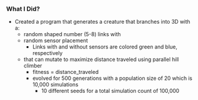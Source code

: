 ### What I Did?
- Created a program that generates a creature that branches into 3D with a:
    - random shaped number (5-8) links with
    - random sensor placement
        - Links with and without sensors are colored green and blue, respectively
    - that can mutate to maximize distance traveled using parallel hill climber
        - fitness = distance_traveled
        - evolved for 500 generations with a population size of 20 which is 10,000 simulations
            - 10 different seeds for a total simulation count of 100,000

